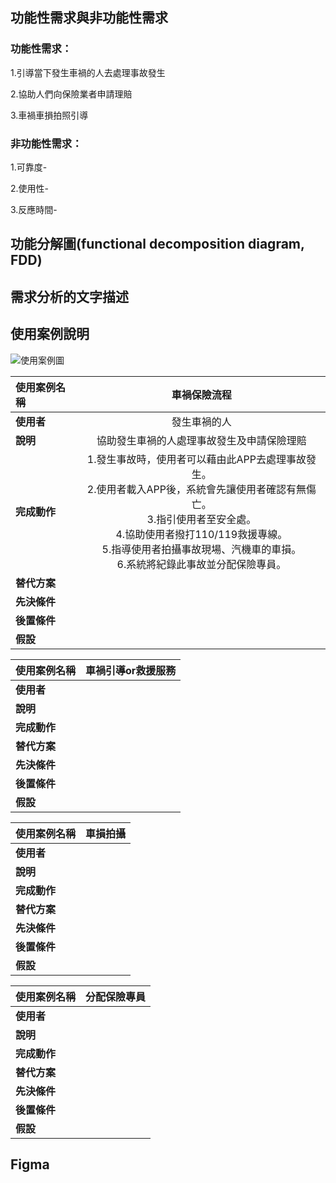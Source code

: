 ## 功能性需求與非功能性需求
### 功能性需求：

1.引導當下發生車禍的人去處理事故發生

2.協助人們向保險業者申請理賠

3.車禍車損拍照引導


### 非功能性需求：

1.可靠度-

2.使用性-

3.反應時間-


## 功能分解圖(functional decomposition diagram, FDD)


## 需求分析的文字描述



## 使用案例說明
![使用案例圖](https://user-images.githubusercontent.com/113971516/197565932-54b65f56-e66f-4ac1-b280-b2d76cfc64ef.jpg)

|**使用案例名稱**|**車禍保險流程**|
|:-------|:-----:|
|**使用者**|發生車禍的人|
|**說明**|協助發生車禍的人處理事故發生及申請保險理賠|
|**完成動作**| 1.發生事故時，使用者可以藉由此APP去處理事故發生。<br>2.使用者載入APP後，系統會先讓使用者確認有無傷亡。<br>3.指引使用者至安全處。<br>4.協助使用者撥打110/119救援專線。<br>5.指導使用者拍攝事故現場、汽機車的車損。<br>6.系統將紀錄此事故並分配保險專員。|
|**替代方案**||
|**先決條件**||
|**後置條件**||
|**假設**||

|**使用案例名稱**|**車禍引導or救援服務**|
|:-------|:-----:|
|**使用者**||
|**說明**||
|**完成動作**||
|**替代方案**||
|**先決條件**||
|**後置條件**||
|**假設**||

|**使用案例名稱**|**車損拍攝**|
|:-------|:-----:|
|**使用者**||
|**說明**||
|**完成動作**||
|**替代方案**||
|**先決條件**||
|**後置條件**||
|**假設**||

|**使用案例名稱**|**分配保險專員**|
|:-------|:-----:|
|**使用者**||
|**說明**||
|**完成動作**||
|**替代方案**||
|**先決條件**||
|**後置條件**||
|**假設**||

## Figma

